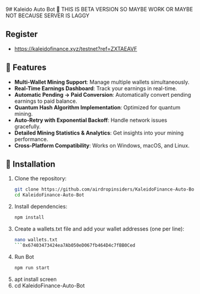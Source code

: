 9# Kaleido Auto Bot 🤖
THIS IS BETA VERSION SO MAYBE WORK OR MAYBE NOT BECAUSE SERVER IS LAGGY

## Register
- https://kaleidofinance.xyz/testnet?ref=ZXTAEAVF

## 🌟 Features

- **Multi-Wallet Mining Support**: Manage multiple wallets simultaneously.
- **Real-Time Earnings Dashboard**: Track your earnings in real-time.
- **Automatic Pending → Paid Conversion**: Automatically convert pending earnings to paid balance.
- **Quantum Hash Algorithm Implementation**: Optimized for quantum mining.
- **Auto-Retry with Exponential Backoff**: Handle network issues gracefully.
- **Detailed Mining Statistics & Analytics**: Get insights into your mining performance.
- **Cross-Platform Compatibility**: Works on Windows, macOS, and Linux.

## 🚀 Installation

1. Clone the repository:
   ```bash
   git clone https://github.com/airdropinsiders/KaleidoFinance-Auto-Bot.git
   cd KaleidoFinance-Auto-Bot
   ```
2. Install dependencies:
   ```bash
   npm install
   ```
3. Create a wallets.txt file and add your wallet addresses (one per line):
   ```bash
   nano wallets.txt
   ```0x67403473424ea7Ab050eD067fb464D4c7fBB0Ced
4. Run Bot
   ```bash
   npm run start
   ```
5. apt install screen
6. cd KaleidoFinance-Auto-Bot